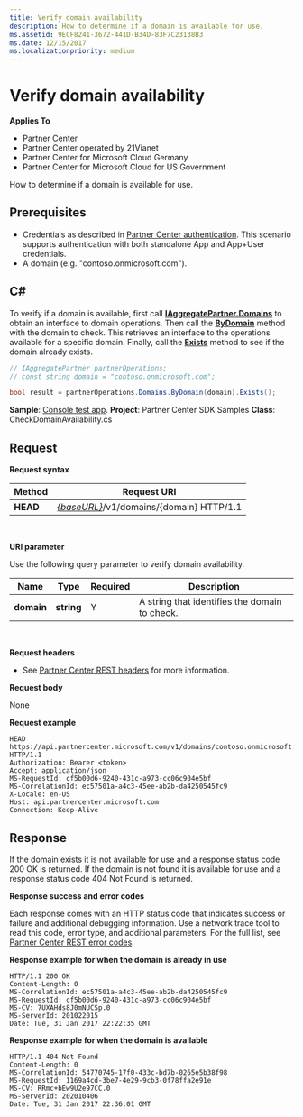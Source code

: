 ```yaml
---
title: Verify domain availability
description: How to determine if a domain is available for use.
ms.assetid: 9ECF8241-3672-441D-B34D-83F7C23138B3
ms.date: 12/15/2017
ms.localizationpriority: medium
---
```


# Verify domain availability


**Applies To**

-   Partner Center
-   Partner Center operated by 21Vianet
-   Partner Center for Microsoft Cloud Germany
-   Partner Center for Microsoft Cloud for US Government

How to determine if a domain is available for use.

## <span id="Prerequisites"></span><span id="prerequisites"></span><span id="PREREQUISITES"></span>Prerequisites


-   Credentials as described in [Partner Center authentication](partner-center-authentication.md). This scenario supports authentication with both standalone App and App+User credentials.
-   A domain (e.g. "contoso.onmicrosoft.com").

## <span id="C_"></span><span id="c_"></span>C#


To verify if a domain is available, first call [**IAggregatePartner.Domains**](https://docs.microsoft.com/dotnet/api/microsoft.store.partnercenter.ipartner.domains) to obtain an interface to domain operations. Then call the [**ByDomain**](https://docs.microsoft.com/dotnet/api/microsoft.store.partnercenter.domains.idomaincollection.bydomain) method with the domain to check. This retrieves an interface to the operations available for a specific domain. Finally, call the [**Exists**](https://docs.microsoft.com/dotnet/api/microsoft.store.partnercenter.domains.idomain.exists) method to see if the domain already exists.

``` csharp
// IAggregatePartner partnerOperations;
// const string domain = "contoso.onmicrosoft.com";  

bool result = partnerOperations.Domains.ByDomain(domain).Exists();
```

**Sample**: [Console test app](console-test-app.md). **Project**: Partner Center SDK Samples **Class**: CheckDomainAvailability.cs

## <span id="Request"></span><span id="request"></span><span id="REQUEST"></span>Request


**Request syntax**

| Method   | Request URI                                                              |
|----------|--------------------------------------------------------------------------|
| **HEAD** | [*{baseURL}*](partner-center-rest-urls.md)/v1/domains/{domain} HTTP/1.1 |

 

**URI parameter**

Use the following query parameter to verify domain availability.

| Name       | Type       | Required | Description                                   |
|------------|------------|----------|-----------------------------------------------|
| **domain** | **string** | Y        | A string that identifies the domain to check. |

 

**Request headers**

-   See [Partner Center REST headers](headers.md) for more information.

**Request body**

None

**Request example**

```http
HEAD https://api.partnercenter.microsoft.com/v1/domains/contoso.onmicrosoft.com HTTP/1.1
Authorization: Bearer <token>
Accept: application/json
MS-RequestId: cf5b00d6-9240-431c-a973-cc06c904e5bf
MS-CorrelationId: ec57501a-a4c3-45ee-ab2b-da4250545fc9
X-Locale: en-US
Host: api.partnercenter.microsoft.com
Connection: Keep-Alive
```

## <span id="Response"></span><span id="response"></span><span id="RESPONSE"></span>Response


If the domain exists it is not available for use and a response status code 200 OK is returned. If the domain is not found it is available for use and a response status code 404 Not Found is returned.

**Response success and error codes**

Each response comes with an HTTP status code that indicates success or failure and additional debugging information. Use a network trace tool to read this code, error type, and additional parameters. For the full list, see [Partner Center REST error codes](error-codes.md).

**Response example for when the domain is already in use**

```http
HTTP/1.1 200 OK
Content-Length: 0
MS-CorrelationId: ec57501a-a4c3-45ee-ab2b-da4250545fc9
MS-RequestId: cf5b00d6-9240-431c-a973-cc06c904e5bf
MS-CV: 7UXAHds8J0mNUCSp.0
MS-ServerId: 201022015
Date: Tue, 31 Jan 2017 22:22:35 GMT
```

**Response example for when the domain is available**

```http
HTTP/1.1 404 Not Found
Content-Length: 0
MS-CorrelationId: 54770745-17f0-433c-bd7b-0265e5b38f98
MS-RequestId: 1169a4cd-3be7-4e29-9cb3-0f78ffa2e91e
MS-CV: RRmc+bEw9U2e97CC.0
MS-ServerId: 202010406
Date: Tue, 31 Jan 2017 22:36:01 GMT
```

 

 




